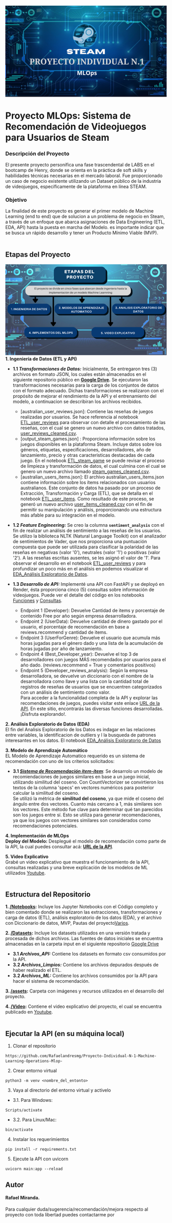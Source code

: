 ![Steam](https://github.com/Rafaelandresmg/Proyecto-Individual-N-1-Machine-Learning-Operations-Mlop-/blob/main/Assets/Proyecto%20png%201.png) 
<br />
# Proyecto MLOps: Sistema de Recomendación de Videojuegos para Usuarios de Steam

### Descripción del Proyecto
El presente proyecto personifica una fase trascendental de LABS en el bootcamp de Henry, donde se orienta en la práctica de  soft skills y habilidades técnicas necesarias en el mercado laboral. Fue proporcionado un caso de negocio existente utilizando un Dataset público de la industria de videojuegos, específicamente de la plataforma en línea STEAM.

### Objetivo
La finalidad de este proyecto es generar el primer modelo de Machine Learning (end to end) que de solucion a un problema de negocio en Steam, a través de un enfoque que abarca asignaciones de Data Engineering (ETL, EDA, API) hasta la puesta en marcha del Modelo. es importante indicar que se busca un rápido desarrollo y tener un Producto Mínimo Viable (MVP).<br />
<br />

## Etapas del Proyecto <br />
![Etapas](https://github.com/Rafaelandresmg/Proyecto-Individual-N-1-Machine-Learning-Operations-Mlop-/blob/main/Assets/Proyecto%20png%202.png) 
<br />
**1. Ingeniería de Datos (ETL y API)** <br />

- **1.1 *Transformaciones de Datos:*** Inicialmente, Se entregaron  tres (3) archivos en formato JSON, los cuales están almacenados en el siguiente repositorio público en **[Google Drive](https://drive.google.com/drive/folders/1HqBG2-sUkz_R3h1dZU5F2uAzpRn7BSpj).** Se ejecutaron las transformaciones necesarias para  la carga de los conjuntos de datos con el formato adecuado. Dichas transformaciones se realizaron con el propósito de mejorar  el rendimiento de la API y el entrenamiento del modelo, a continuacion se describiran los archivos recibidos.  <br />
  + [australian_user_reviews.json]: Contiene las reseñas de juegos  realizadas por usuarios. Se hace referencia al notebook [ETL_user_reviews](Notebooks/ETL_user_reviews.ipynb) para observar con detalle el procesamiento de las reseñas, con el cual se genero un nuevo archivo con datos tratados, [user_reviews_cleaned.csv](Datasets/Archivos_Limpios/user_reviews_cleaned.csv).<br />
  + [output_steam_games.json] : Proporciona información sobre los juegos disponibles en la plataforma Steam. Incluye datos sobre los géneros, etiquetas, especificaciones, desarrolladores, año de lanzamiento, precio y otras caracteristicas destacadas de cada juego. En el notebook [ETL_steam_game](Notebooks/ETL_steam_game.ipynb) se puede revisar el proceso de limpieza y transformación de datos, el cual culmina con el cual se genero un nuevo archivo llamado [steam_games_cleaned.csv](Datasets/Archivos_Limpios/steam_games_cleaned.csv). <br /> 
  + [australian_users_items.json]: El archivo australian_users_items.json contiene información sobre los ítems relacionados con usuarios australianos. Este conjunto de datos ha pasado por un proceso de Extracción, Transformación y Carga (ETL), que se detalla en el notebook [ETL_user_items](Notebooks/ETL_user_items.ipynb). Como resultado de este proceso, se generó un nuevo archivo [user_items_cleaned.csv](Datasets/Archivos_Limpios/user_items_cleaned.csv) con el fin de permitir su manipulación y análisis, proporcionando una estructura más afable para su integración en el modelo.<br />
  
- **1.2 *Feature Engineering:*** Se creo la columna **``` sentiment_analysis ```**  con el fin de realizar un análisis de sentimiento a las reseñas de los usuarios. Se utilizo la biblioteca NLTK (Natural Language Toolkit) con el analizador de sentimientos de Vader, que nos proporciona una puntuación compuesta que puede ser utilizada para clasificar la polaridad de las reseñas en negativas (valor '0'), neutrales (valor '1') o positivas (valor '2'). A las reseñas escritas ausentes, se les asignó el valor de '1'. Para observar el desarrollo en el notebook [ETL_user_reviews](Notebooks/ETL_user_reviews.ipynb) y para profundizar un poco más en el análisis en podemos visualizar el [EDA_Análisis Exploratorio de Datos](Notebooks/EDA_AnálisisExploratorioDatos.ipynb). <br />

- **1.3 *Desarrollo de API:*** Implementé una API con FastAPI y se deployó en Render, ésta proporciona cinco (5) consultas sobre información de videojuegos. Puede ver el detalle del código en los notebooks [Funciones](Notebooks/Funciones.ipynb) y [Consultas](Notebooks/Consultas.ipynb).<br />
  + Endpoint 1 (Developer): Devuelve Cantidad de items y porcentaje de contenido Free por año según empresa desarrolladora.<br />
  + Endpoint 2 (UserData): Devuelve cantidad de dinero gastado por el usuario, el porcentaje de recomendación en base a reviews.recommend y cantidad de items.<br />
  + Endpoint 3 (UserForGenre): Devuelve el usuario que acumula más horas jugadas para el género dado y una lista de la acumulación de horas jugadas por año de lanzamiento.<br />
  + Endpoint 4 (Best_Developer_year): Devuelve el top 3 de desarrolladores con juegos MÁS recomendados por usuarios para el año dado. (reviews.recommend = True y comentarios positivos)<br />
  + Endpoint 5 (Developer_reviews_analysis): Según la empresa desarrolladora, se devuelve un diccionario con el nombre de la desarrolladora como llave y una lista con la cantidad total de registros de reseñas de usuarios que se encuentren categorizados con un análisis de sentimiento como valor.<br />
Para acceder a la funcionalidad completa de la API y explorar las recomendaciones de juegos, puedes visitar este enlace [URL de la API](). En este sitio, encontrarás las diversas funciones desarrolladas. ¡Disfruta explorando!.
  
**2. Análisis Exploratorio de Datos (EDA)** <br />
El fin del Analisis Exploratorio de los Datos es indagar en las relaciones entre variables, la identificacion de outliers y l la busqueda de patrones interesantes en los datos. El notebook [EDA_Análisis Exploratorio de Datos](NoteBooks\EDA_JSON.ipynb)<br />

**3. Modelo de Aprendizaje Automático** <br />
EL Modelo de Aprendizaje Automatico requerido es un sistema de recomendación con uno de los criterios solicitados:
- **3.1 *[Sistema de Recomendación ítem-ítem](NoteBooks\PLN_y_ML.ipynb)***: Se desarrolo un modelo de recomiendaciones de juegos similares en base a un juego inicial, utilizando similitud del coseno. Con CountVectorizer se convirtieron los textos de la columna 'specs' en vectores numéricos para posterior calcular la similitud del coseno.<br />
Se utilizó la métrica de **similitud del coseno**, ya que mide el coseno del ángulo entre dos vectores. Cuanto más cercano a 1, más similares son los vectores. Este método fue clave para determinar qué tan parecidos son los juegos entre sí. Esto se utiliza para generar recomendaciones, ya que los juegos con vectores similares son considerados como recomendaciones potenciales.<br />

**4. Implementación de MLOps** <br />
**Deploy del Modelo:** Desplegué el modelo de recomendación como parte de la API, la cual puedes consultar acá: **[URL de la API](https://proyecto-individual-nro-1-machine.onrender.com/docs)**. <br />

**5. Video Explicativo** <br />
Grabé un video explicativo que muestra el funcionamiento de la API, consultas realizadas y una breve explicación de los modelos de ML utilizados [Youtube](https://www.youtube.com/watch?v=P4vFLH5vnMA).<br />
<br />

## Estructura del Repositorio <br />
**1. [/Notebooks](Notebooks/):** Incluye los Jupyter Notebooks con el Código completo y bien comentado donde se realizaron las extracciones, transformaciones y carga de datos (ETL), análisis exploratorio de los datos (EDA), y el archivo con Diccionario de datos, MVP, Pautas del proyecto[Varios](Notebooks/Varios.ipynb).<br />

**2. [/Datasets](Datasets/):** Incluye los datasets utilizados en una versión tratada y procesada de dichos archivos. Las fuentes de datos iniciales se encuentra almacenadas en la carpeta input en el siguiente repositorio [Google Drive](https://drive.google.com/drive/folders/1HqBG2-sUkz_R3h1dZU5F2uAzpRn7BSpj)<br />
- **3.1 *Archivos_API:*** Contiene los datasets en formato csv consumidos por la API.<br />
- **3.2 *Archivos_Limpios:*** Contiene los archivos depurados después de haber realizado el ETL.<br />
- **3.2 *Archivos_ML:*** Contiene los archivos consumidos por la API para hacer el sistema de recomendación.<br />

**3. [/assets](assets/):** Carpeta con imágenes y recursos utilizados en el desarrollo del proyecto.<br />

**4. [/Video](Video/):** Contiene el video explicativo del proyecto, el cual se encuentra publicado en [Youtube](https://www.youtube.com/watch?v=t3N0ePA_D34&t=1s).<br />
<br />

## Ejecutar la API (en su máquina local) <br />
1. Clonar el repositorio <br />
```
https://github.com/Rafaelandresmg/Proyecto-Individual-N-1-Machine-Learning-Operations-Mlop-
```
2. Crear entorno virtual<br />
```
python3 -m venv <nombre_del_entonto>
```
3. Vaya al directorio del entorno virtual y actívelo<br />
- 3.1. Para Windows:
```
Scripts/activate
```
- 3.2. Para Linux/Mac:
```
bin/activate
```
4. Instalar los requerimientos<br />
```
pip install -r requirements.txt
```
5. Ejecute la API con uvicorn<br />
```
uvicorn main:app --reload
```

## Autor <br />
#### Rafael Miranda. <br />
Para cualquier duda/sugerencia/recomendación/mejora respecto al proyecto con toda libertad puedes contactarme por []()<br />
